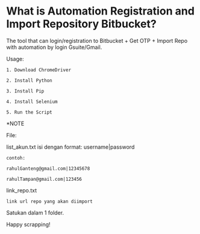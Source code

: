  
# What is Automation Registration and Import Repository Bitbucket? 

The tool that can login/registration to Bitbucket + Get OTP + Import Repo with automation by login Gsuite/Gmail.

Usage:

    1. Download ChromeDriver

    2. Install Python

    3. Install Pip

    4. Install Selenium

    5. Run the Script


*NOTE

File: 

list_akun.txt
    isi dengan format: username|password
  
    contoh: 
  
    rahulGanteng@gmail.com|12345678
  
    rahulTampan@gmail.com|123456
      
link_repo.txt


    link url repo yang akan diimport

Satukan dalam 1 folder.



Happy scrapping!
      
      
